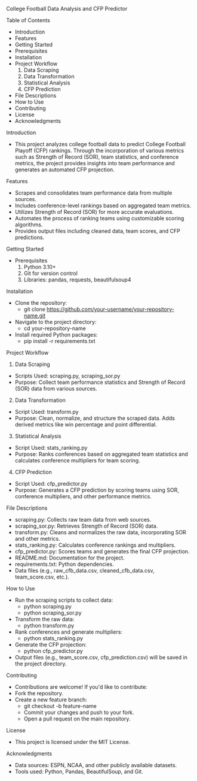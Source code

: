 College Football Data Analysis and CFP Predictor

Table of Contents
* Introduction
* Features
* Getting Started
* Prerequisites
* Installation
* Project Workflow
  1. Data Scraping
  2. Data Transformation
  3. Statistical Analysis
  4. CFP Prediction
* File Descriptions
* How to Use
* Contributing
* License
* Acknowledgments
 
Introduction
* This project analyzes college football data to predict College Football Playoff (CFP) rankings. Through the incorporation of various metrics such as Strength of Record (SOR), team statistics, and conference metrics, the project provides insights into team performance and generates an automated CFP projection.

Features
* Scrapes and consolidates team performance data from multiple sources.
* Includes conference-level rankings based on aggregated team metrics.
* Utilizes Strength of Record (SOR) for more accurate evaluations.
* Automates the process of ranking teams using customizable scoring algorithms.
* Provides output files including cleaned data, team scores, and CFP predictions.
 
Getting Started
* Prerequisites
  1. Python 3.10+
  2. Git for version control
  3. Libraries: pandas, requests, beautifulsoup4
 
Installation
* Clone the repository:
  * git clone https://github.com/your-username/your-repository-name.git
* Navigate to the project directory:
  * cd your-repository-name
* Install required Python packages:
  * pip install -r requirements.txt
 
Project Workflow
1. Data Scraping
  * Scripts Used: scraping.py, scraping_sor.py
  * Purpose: Collect team performance statistics and Strength of Record (SOR) data from various sources.
2. Data Transformation
  * Script Used: transform.py
  * Purpose: Clean, normalize, and structure the scraped data. Adds derived metrics like win percentage and point differential.
3. Statistical Analysis
  * Script Used: stats_ranking.py
  * Purpose: Ranks conferences based on aggregated team statistics and calculates conference multipliers for team scoring.
4. CFP Prediction
  * Script Used: cfp_predictor.py
  * Purpose: Generates a CFP prediction by scoring teams using SOR, conference multipliers, and other performance metrics.

File Descriptions
* scraping.py: Collects raw team data from web sources.
* scraping_sor.py: Retrieves Strength of Record (SOR) data.
* transform.py: Cleans and normalizes the raw data, incorporating SOR and other metrics.
* stats_ranking.py: Calculates conference rankings and multipliers.
* cfp_predictor.py: Scores teams and generates the final CFP projection.
* README.md: Documentation for the project.
* requirements.txt: Python dependencies.
* Data files (e.g., raw_cfb_data.csv, cleaned_cfb_data.csv, team_score.csv, etc.).

How to Use
* Run the scraping scripts to collect data:
  * python scraping.py
  * python scraping_sor.py
* Transform the raw data:
  * python transform.py
* Rank conferences and generate multipliers:	
  * python stats_ranking.py
* Generate the CFP projection:
  * python cfp_predictor.py
* Output files (e.g., team_score.csv, cfp_prediction.csv) will be saved in the project directory.

Contributing
* Contributions are welcome! If you'd like to contribute:
* Fork the repository.
* Create a new feature branch:
  * git checkout -b feature-name
  * Commit your changes and push to your fork.
  * Open a pull request on the main repository.
	
License
* This project is licensed under the MIT License.

Acknowledgments
* Data sources: ESPN, NCAA, and other publicly available datasets.
* Tools used: Python, Pandas, BeautifulSoup, and Git.
